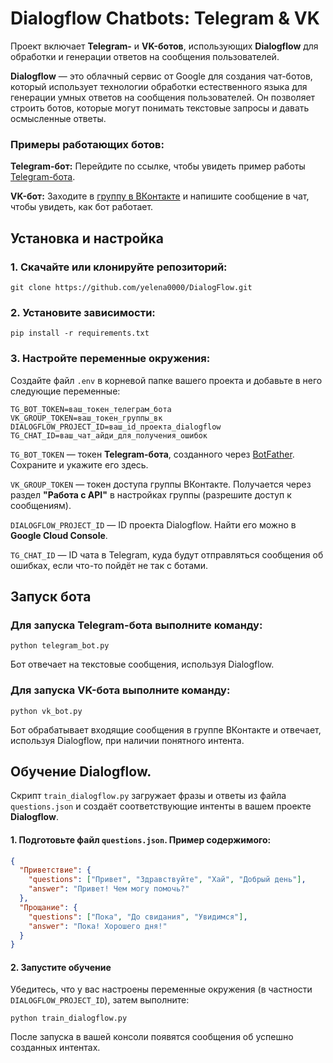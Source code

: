 # Dialogflow Chatbots: Telegram & VK

Проект включает **Telegram-** и **VK-ботов**, использующих **Dialogflow** для обработки и генерации ответов на сообщения пользователей.

**Dialogflow** — это облачный сервис от Google для создания чат-ботов, который использует технологии обработки естественного языка для генерации умных ответов на сообщения пользователей. Он позволяет строить ботов, которые могут понимать текстовые запросы и давать осмысленные ответы.

### Примеры работающих ботов:
**Telegram-бот:** Перейдите по ссылке, чтобы увидеть пример работы [Telegram-бота](https://t.me/game_0f_verbs_bot).

**VK-бот:** Заходите в [группу в ВКонтакте](https://vk.com/club229560473) и напишите сообщение в чат, чтобы увидеть, как бот работает.

## Установка и настройка


### 1. Скачайте или клонируйте репозиторий:

```shell
git clone https://github.com/yelena0000/DialogFlow.git
```

### 2. Установите зависимости:

```shell
pip install -r requirements.txt
```

### 3. Настройте переменные окружения:

Создайте файл `.env` в корневой папке вашего проекта и добавьте в него следующие переменные:


```
TG_BOT_TOKEN=ваш_токен_телеграм_бота
VK_GROUP_TOKEN=ваш_токен_группы_вк
DIALOGFLOW_PROJECT_ID=ваш_id_проекта_dialogflow
TG_CHAT_ID=ваш_чат_айди_для_получения_ошибок
```
`TG_BOT_TOKEN` — токен **Telegram-бота**, созданного через [BotFather](https://telegram.me/BotFather). Сохраните и укажите его здесь.

`VK_GROUP_TOKEN` — токен доступа группы ВКонтакте. Получается через раздел **"Работа с API"** в настройках группы (разрешите доступ к сообщениям).

`DIALOGFLOW_PROJECT_ID` — ID проекта Dialogflow. Найти его можно в **Google Cloud Console**.

`TG_CHAT_ID` — ID чата в Telegram, куда будут отправляться сообщения об ошибках, если что-то пойдёт не так с ботами.

## Запуск бота
### Для запуска Telegram-бота выполните команду:
```shell
python telegram_bot.py
```
Бот отвечает на текстовые сообщения, используя Dialogflow.
### Для запуска VK-бота выполните команду:
```shell
python vk_bot.py
```
Бот обрабатывает входящие сообщения в группе ВКонтакте и отвечает, используя Dialogflow, при наличии понятного интента.

## Обучение Dialogflow.
Скрипт `train_dialogflow.py` загружает фразы и ответы из файла `questions.json` и создаёт соответствующие интенты в вашем проекте **Dialogflow**.

#### 1. Подготовьте файл `questions.json`. Пример содержимого:

```json
{
  "Приветствие": {
    "questions": ["Привет", "Здравствуйте", "Хай", "Добрый день"],
    "answer": "Привет! Чем могу помочь?"
  },
  "Прощание": {
    "questions": ["Пока", "До свидания", "Увидимся"],
    "answer": "Пока! Хорошего дня!"
  }
}
```
#### 2. Запустите обучение

Убедитесь, что у вас настроены переменные окружения (в частности `DIALOGFLOW_PROJECT_ID`), затем выполните:

```shell
python train_dialogflow.py
```
После запуска в вашей консоли появятся сообщения об успешно созданных интентах.
